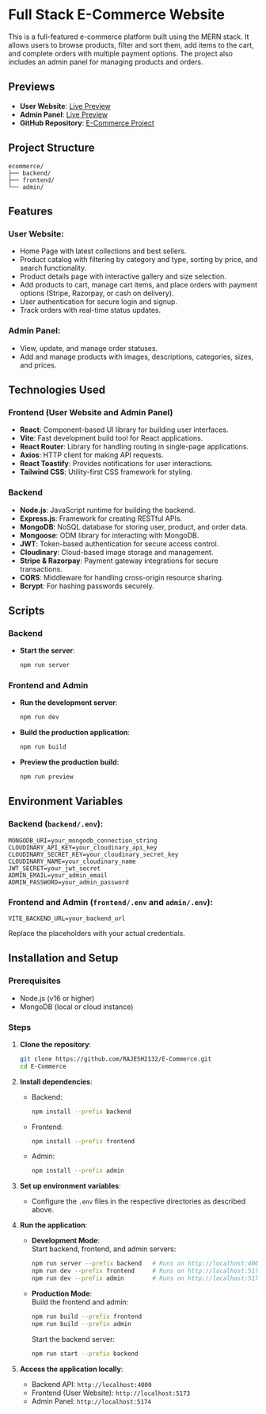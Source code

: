 # Full Stack E-Commerce Website  

This is a full-featured e-commerce platform built using the MERN stack. It allows users to browse products, filter and sort them, add items to the cart, and complete orders with multiple payment options. The project also includes an admin panel for managing products and orders.

## Previews  

- **User Website**: [Live Preview](https://e-commerce-frontend-inky-nu.vercel.app/)  
- **Admin Panel**: [Live Preview](https://e-commerce-admin-black.vercel.app/)  
- **GitHub Repository**: [E-Commerce Project](https://github.com/RAJESH2132/E-Commerce.git)  

## Project Structure  

```plaintext
ecommerce/
├── backend/
├── frontend/
└── admin/
```

## Features  

### User Website:  
- Home Page with latest collections and best sellers.  
- Product catalog with filtering by category and type, sorting by price, and search functionality.  
- Product details page with interactive gallery and size selection.  
- Add products to cart, manage cart items, and place orders with payment options (Stripe, Razorpay, or cash on delivery).  
- User authentication for secure login and signup.  
- Track orders with real-time status updates.  

### Admin Panel:  
- View, update, and manage order statuses.  
- Add and manage products with images, descriptions, categories, sizes, and prices.  

## Technologies Used  

### Frontend (User Website and Admin Panel)
- **React**: Component-based UI library for building user interfaces.  
- **Vite**: Fast development build tool for React applications.  
- **React Router**: Library for handling routing in single-page applications.  
- **Axios**: HTTP client for making API requests.  
- **React Toastify**: Provides notifications for user interactions.  
- **Tailwind CSS**: Utility-first CSS framework for styling.  

### Backend  
- **Node.js**: JavaScript runtime for building the backend.  
- **Express.js**: Framework for creating RESTful APIs.  
- **MongoDB**: NoSQL database for storing user, product, and order data.  
- **Mongoose**: ODM library for interacting with MongoDB.  
- **JWT**: Token-based authentication for secure access control.  
- **Cloudinary**: Cloud-based image storage and management.  
- **Stripe & Razorpay**: Payment gateway integrations for secure transactions.  
- **CORS**: Middleware for handling cross-origin resource sharing.  
- **Bcrypt**: For hashing passwords securely.  

## Scripts  

### Backend  
- **Start the server**:  
  ```bash
  npm run server
  ```  

### Frontend and Admin  
- **Run the development server**:  
  ```bash
  npm run dev
  ```  
- **Build the production application**:  
  ```bash
  npm run build
  ```  
- **Preview the production build**:  
  ```bash
  npm run preview
  ```  

## Environment Variables  

### Backend (`backend/.env`):  
```plaintext
MONGODB_URI=your_mongodb_connection_string
CLOUDINARY_API_KEY=your_cloudinary_api_key
CLOUDINARY_SECRET_KEY=your_cloudinary_secret_key
CLOUDINARY_NAME=your_cloudinary_name
JWT_SECRET=your_jwt_secret
ADMIN_EMAIL=your_admin_email
ADMIN_PASSWORD=your_admin_password
```  

### Frontend and Admin (`frontend/.env` and `admin/.env`):  
```plaintext
VITE_BACKEND_URL=your_backend_url
```  

Replace the placeholders with your actual credentials.

## Installation and Setup  

### Prerequisites  
- Node.js (v16 or higher)  
- MongoDB (local or cloud instance)  

### Steps  

1. **Clone the repository**:  
   ```bash
   git clone https://github.com/RAJESH2132/E-Commerce.git
   cd E-Commerce
   ```  

2. **Install dependencies**:  
   - Backend:  
     ```bash
     npm install --prefix backend
     ```  
   - Frontend:  
     ```bash
     npm install --prefix frontend
     ```  
   - Admin:  
     ```bash
     npm install --prefix admin
     ```  

3. **Set up environment variables**:  
   - Configure the `.env` files in the respective directories as described above.

4. **Run the application**:  

   - **Development Mode**:  
     Start backend, frontend, and admin servers:  
     ```bash
     npm run server --prefix backend   # Runs on http://localhost:4000
     npm run dev --prefix frontend     # Runs on http://localhost:5173
     npm run dev --prefix admin        # Runs on http://localhost:5174
     ```  

   - **Production Mode**:  
     Build the frontend and admin:  
     ```bash
     npm run build --prefix frontend
     npm run build --prefix admin
     ```  
     Start the backend server:  
     ```bash
     npm run start --prefix backend
     ```  

5. **Access the application locally**:  
   - Backend API: `http://localhost:4000`  
   - Frontend (User Website): `http://localhost:5173`  
   - Admin Panel: `http://localhost:5174`  
